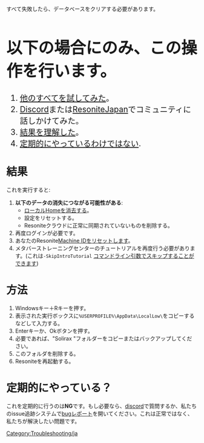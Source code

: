 <languages/> すべて失敗したら、データベースをクリアする必要があります。

<div style="font-size:1.5em;">

# 以下の場合にのみ、この操作を行います。

1.  [他のすべてを試してみた](:Category:Troubleshooting/ja "wikilink")。
2.  [Discord](https://discord.gg/Resonite%7CResonite)または[ResoniteJapan](https://discord.gg/3NpkU7fFH4)でコミュニティに話しかけてみた。
3.  [結果を理解した](#結果 "wikilink")。
4.  [定期的にやっているわけではない](#定期的にやっている？ "wikilink").

</div>

# 結果

これを実行すると:

1.  **以下のデータの消失につながる可能性がある**:
    -   [ローカルHomeを消去する](Homes/ja#ローカルホーム "wikilink")。
    -   設定をリセットする。
    -   Resoniteクラウドに正常に同期されていないものを削除する。
2.  再度ログインが必要です。
3.  あなたのResonite[Machine
    IDをリセットします](Machine_ID/ja "wikilink")。
4.  メタバーストレーニングセンターのチュートリアルを再度行う必要があります。(これは`-SkipIntroTutorial`
    [コマンドライン引数でスキップすることができます](Command_Line_Arguments/ja "wikilink"))

# 方法

1.  Windowsキー＋Rキーを押す。
2.  表示された実行ボックスに`%USERPROFILE%\AppData\LocalLow\`をコピーするなどして入力する。
3.  Enterキーか、Okボタンを押す。
4.  必要であれば、"Solirax
    "フォルダーをコピーまたはバックアップしてください。
5.  このフォルダを削除する。
6.  Resoniteを再起動する。

# 定期的にやっている？

これを定期的に行うのは**NG**です。もし必要なら、[discord](https://discord.gg/Resonite)で質問するか、私たちのissue追跡システムで[bugレポート](https://github.com/Resonite-Metaverse/ResonitePublic/issues/new?assignees=&labels=Bug&template=bug_report.yml)を開いてください。これは正常ではなく、私たちが解決したい問題です。

[Category:Troubleshooting/ja](Category:Troubleshooting/ja "wikilink")